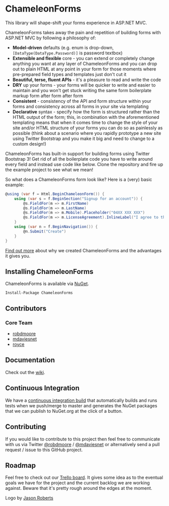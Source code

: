 ChameleonForms
==============

This library will shape-shift your forms experience in ASP.NET MVC.

ChameleonForms takes away the pain and repetition of building forms with ASP.NET MVC by following a philosophy of:
* **Model-driven** defaults (e.g. enum is drop-down, `[DataType(DataType.Password)]` is password textbox)
* **Extensible and flexible** core - you can extend or completely change anything you want at any layer of ChameleonForms and you can drop out to plain HTML at any point in your form for those moments where pre-prepared field types and templates just don't cut it
* **Beautiful, terse, fluent APIs** - it's a pleasure to read and write the code
* **DRY** up your forms - your forms will be quicker to write and easier to maintain and you won't get stuck writing the same form boilerplate markup form after form after form
* **Consistent** - consistency of the API and form structure within your forms and consistency across all forms in your site via templating
* **Declarative** syntax - specify how the form is structured rather than the HTML output of the form; this, in combination with the aforementioned templating means that when it comes time to change the style of your site and/or HTML structure of your forms you can do so as painlessly as possible (think about a scenario where you rapidly prototype a new site using Twitter Bootstrap and you make it big and need to change to a custom design!)

ChameleonForms has built-in support for building forms using Twitter Bootstrap 3! Get rid of all the boilerplate code you have to write around every field and instead use code like below. Clone the repository and fire up the example project to see what we mean!

So what does a ChameleonForms form look like? Here is a (very) basic example:

```c#
@using (var f = Html.BeginChameleonForm()) {
    using (var s = f.BeginSection("Signup for an account")) {
        @s.FieldFor(m => m.FirstName)
        @s.FieldFor(m => m.LastName)
        @s.FieldFor(m => m.Mobile).Placeholder("04XX XXX XXX")
        @s.FieldFor(m => m.LicenseAgreement).InlineLabel("I agree to the terms and conditions")
    }
    using (var n = f.BeginNavigation()) {
        @n.Submit("Create")
    }
}
```

[Find out more](https://github.com/MRCollective/ChameleonForms/wiki/why) about why we created ChameleonForms and the advantages it gives you.

Installing ChameleonForms
-------------------------
ChameleonForms is available via [NuGet](http://www.nuget.org/packages/chameleonforms).

    Install-Package ChameleonForms

Contributors
------------

### Core Team

* [robdmoore](http://github.com/robdmoore)
* [mdaviesnet](https://github.com/mattdavies)
* [royce](https://github.com/royce)

Documentation
-------------
Check out the [wiki](http://github.com/MRCollective/ChameleonForms/wiki).

Continuous Integration
----------------------

We have a [continuous integration build](http://ci.robdmoore.id.au:8010/project.html?projectId=ChameleonForms&tab=projectOverview) that automatically builds and runs tests when we push/merge to master and generates the NuGet packages that we can publish to NuGet.org at the click of a button.

Contributing
------------
If you would like to contribute to this project then feel free to communicate with us via Twitter [@robdmoore](http://twitter.com/robdmoore) / [@mdaviesnet](http://twitter.com/mdaviesnet) or alternatively send a pull request / issue to this GitHub project.

Roadmap
-------

Feel free to check out our [Trello board](https://trello.com/b/fSuyhwNZ). It gives some idea as to the eventual goals we have for the project and the current backlog we are working against. Beware that it's pretty rough around the edges at the moment.

Logo by [Jason Roberts](https://twitter.com/robertsjason)